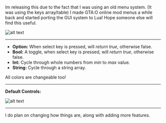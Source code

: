 Im releasing this due to the fact that I was using an old menu system. (It was using the keys array/table) I made GTA:O online mod menus a while back and started porting the GUI system to Lua! Hope someone else will find this useful.

![alt text](https://i.gyazo.com/fea0f2fe4bf1ef05de675c6ffe3fd1cb.png)

__________

* **Option:** When select key is pressed, will _return true_, otherwise false.
* **Bool:** A toggle, when select key is pressed, will _return true_, otherwise false.
* **Int:** Cycle through whole numbers from _min_ to _max_ value.
* **String:** Cycle through a string array.

All colors are changeable too!

_________

**Default Controls:**

![alt text](https://i.gyazo.com/c61c97bbe76bc4a41566d9b194876fee.png)

_________

I do plan on changing how things are, along with adding more features.
